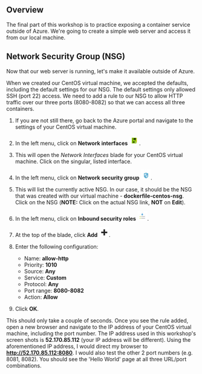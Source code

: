 ## Overview
The final part of this workshop is to practice exposing a container service outside of Azure. We're going to create a simple web server and access it from our local machine.

## Network Security Group (NSG)
Now that our web server is running, let's make it available outside of Azure.

When we created our CentOS virtual machine, we accepted the defaults, including the default settings for our NSG.  The default settings only allowed SSH (port 22) access. We need to add a rule to our NSG to allow HTTP traffic over our three ports (8080-8082) so that we can access all three containers.

  1. If you are not still there, go back to the Azure portal and navigate to the settings of your CentOS virtual machine.

  2. In the left menu, click on **Network interfaces** <img src="https://raw.githubusercontent.com/AzureWorkshops/images/master/icons_network_interfaces.jpg" class="inline"/>.

  3. This will open the _Network Interfaces_ blade for your CentOS virtual machine. Click on the singular, listed interface.

  4. In the left menu, click on **Network security group** <img src="https://raw.githubusercontent.com/AzureWorkshops/images/master/icons_network_security_group.jpg" class="inline"/>.

  5. This will list the currently active NSG.  In our case, it should be the NSG that was created with our virtual machine - **dockerfile-centos-nsg**.  Click on the NSG (**NOTE:** Click on the actual NSG link, **NOT** on **Edit**).

  6. In the left menu, click on **Inbound security roles** <img src="https://raw.githubusercontent.com/AzureWorkshops/images/master/icons_inbound_security_rules.jpg" class="inline"/>.

  7. At the top of the blade, click **Add** <img src="https://raw.githubusercontent.com/AzureWorkshops/images/master/icons_add.jpg" class="inline"/>.

  8. Enter the following configuration:

      * Name: **allow-http**
      * Priority: **1010**
      * Source: **Any**
      * Service: **Custom**
      * Protocol: **Any**
      * Port range: **8080-8082**
      * Action: **Allow**

  9. Click **OK**.

This should only take a couple of seconds.  Once you see the rule added, open a new browser and navigate to the IP address of your CentOS virtual machine, including the port number.  The IP address used in this workshop's screen shots is **52.170.85.112** (your IP address will be different).  Using the aforementioned IP address, I would direct my browser to **http://52.170.85.112:8080**.  I would also test the other 2 port numbers (e.g. 8081, 8082). You should see the 'Hello World' page at all three URL/port combinations.